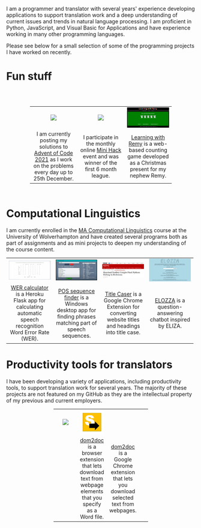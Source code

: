 <!--
**ljdyer/ljdyer** is a ✨ _special_ ✨ repository because its `README.md` (this file) appears on your GitHub profile. -->

I am a programmer and translator with several years' experience developing applications to support translation work and a deep understanding of current issues and trends in natural language processing. I am proficient in Python, JavaScript, and Visual Basic for Applications and have experience working in many other programming languages.

Please see below for a small selection of some of the programming projects I have worked on recently.

# Fun stuff

<table width="75%" style="max-width:75%; text-align:center; border:none; table-layout: fixed; margin: 12.5%;">
  <colgroup>
    <col style="max-width:25%">
    <col style="max-width:25%">
    <col style="max-width:25%">
  </colgroup>  
  <tbody>
  <tr>
  <td width="25%" style="width:25%; text-align:center"><a href="https://github.com/ljdyer/advent-of-code-2021" width="100%"><img src="https://github.com/ljdyer/readme-img/blob/main/AoC.jpg"></img></a></td>
  <td width="25%" style="width:25%; text-align:center"><a href="https://github.com/OnlineMiniHack/minihack" width="100%"><img src="https://github.com/ljdyer/readme-img/blob/main/minihack.PNG"></img></a></td>
  <td width="25%" style="width:25%; text-align:center"><a href="https://github.com/ljdyer/learning-with-remy" width="100%"><img src="https://github.com/ljdyer/learning-with-remy/blob/master/readme-img/ghostbusters-game.PNG"></a></img></td>
  </tr>
  <tr>
  <td align="center" style="width:25%; text-align:center">I am currently posting my solutions to <a href="https://github.com/ljdyer/advent-of-code-2021">Advent of Code 2021</a> as I work on the problems every day up to 25th December.</td>
  <td align="center" style="width:25%; text-align:center">I participate in the monthly online <a href="https://github.com/OnlineMiniHack/minihack">Mini Hack</a> event and was winner of the first 6 month league.</td>
  <td align="center" style="width:25%; text-align:center"><a href="https://github.com/ljdyer/learning-with-remy">Learning with Remy</a> is a web-based counting game developed as a Christmas present for my nephew Remy.</td>
  </tr>
  </tbody>
</table>

# Computational Linguistics

I am currently enrolled in the <a href="https://www.wlv.ac.uk/courses/ma-computational-linguistics/">MA Computational Linguistics</a> course at the University of Wolverhampton and have created several programs both as part of assignments and as mini projects to deepen my understanding of the course content.

<table style="width:99%; text-align:center; border:none; table-layout: fixed">
  <colgroup>
    <col style="max-width:25%">
    <col style="max-width:25%">
    <col style="max-width:25%">
    <col style="max-width:25%">
  </colgroup>  
  <tbody>
  <tr>
  <td width="25%" style="width:25%; text-align:center"><a href="https://github.com/ljdyer/wer-calculator" width="100%"><img src="https://github.com/ljdyer/wer-calculator/blob/main/readme-img/levenshtein.png"></a></img></td>
  <td width="25%" style="width:25%; text-align:center"><a href="https://github.com/ljdyer/pos-sequence-finder" width="100%"><img src="https://github.com/ljdyer/POS-sequence-finder/blob/main/readme-img/app-screenshot.PNG"></a></img></td>
  <td width="25%" style="width:25%; text-align:center"><a href="https://github.com/ljdyer/TitleCaser" width="100%"><img src="https://github.com/ljdyer/TitleCaser/blob/main/demo-img/bbc-python-after.png"></a></img></td>
  <td width="25%" style="width:25%; text-align:center"><a href="https://github.com/ljdyer/elozza" width="100%"><img src="https://github.com/ljdyer/ELOZZA/blob/main/readme-img/screenshot.PNG"></a></img></td>
  </tr>
  <tr>
  <td align="center" style="width:25%; text-align:center"><a href="https://github.com/ljdyer/wer-calculator">WER calculator</a> is a Heroku Flask app for calculating automatic speech recognition Word Error Rate (WER).</td>
  <td align="center" style="width:25%; text-align:center"><a href="https://github.com/ljdyer/pos-sequence-finder">POS sequence finder</a> is a Windows desktop app for finding phrases matching part of speech sequences.</td>
  <td align="center" style="width:25%; text-align:center"><a href="https://github.com/ljdyer/TitleCaser">Title Caser</a> is a Google Chrome Extension for converting website titles and headings into title case.</td>
  <td align="center" style="width:25%; text-align:center"><a href="https://github.com/ljdyer/elozza">ELOZZA</a> is a question-answering chatbot inspired by ELIZA.</td>
  </tr>
  </tbody>
</table>

# Productivity tools for translators

I have been developing a variety of applications, including productivity tools, to support translation work for several years. The majority of these projects are not featured on my GitHub as they are the intellectual property of my previous and current employers.

<table width=50% style="margin-left:25%; margin-right:25%; max-width:50%; text-align:center; border:none; table-layout: fixed; margin: auto;">
  <colgroup>
    <col style="max-width:25%">
    <col style="max-width:25%">
  </colgroup>  
  <tbody>
  <tr>
  <td width="25%" style="width:25%; text-align:center"><a href="https://github.com/ljdyer/dom2doc" width="100%"><img src="https://github.com/ljdyer/dom2doc/blob/main/Chrome/public/icon128.png"></a></img></td>
  <td width="25%" style="width:25%; text-align:center"><a href="https://github.com/ljdyer/selection2doc" width="100%"><img src="https://github.com/ljdyer/selection2doc/blob/main/Chrome/public/icon128.png"></a></img></td>
  </tr>
  <tr>
  <td style="border:none"></td>
  <td align="center" style="width:25%; text-align:center"><a href="https://github.com/ljdyer/dom2doc">dom2doc</a> is a browser extension that lets download text from webpage elements that you specify as a Word file.</td>
  <td align="center" style="width:25%; text-align:center"><a href="https://github.com/ljdyer/dom2doc">dom2doc</a> is a Google Chrome extension that lets you download selected text from webpages.</td>
  <td style="border:none"></td>
  </tr>
  </tbody>
</table>
